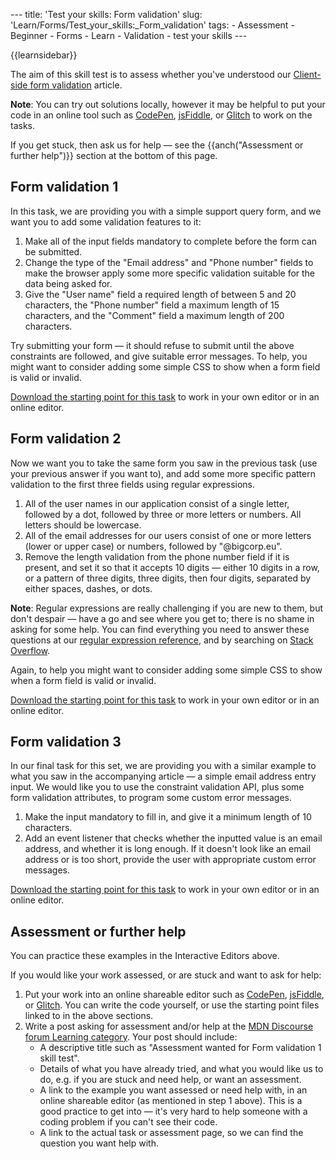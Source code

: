 --- title: 'Test your skills: Form validation' slug: 'Learn/Forms/Test\_your\_skills:\_Form\_validation' tags: - Assessment - Beginner - Forms - Learn - Validation - test your skills ---

{{learnsidebar}}

The aim of this skill test is to assess whether you've understood our [Client-side form validation](/en-US/docs/Learn/Forms/Form_validation) article.

**Note**: You can try out solutions locally, however it may be helpful to put your code in an online tool such as [CodePen](https://codepen.io/), [jsFiddle](https://jsfiddle.net/), or [Glitch](https://glitch.com/) to work on the tasks.  
  
If you get stuck, then ask us for help — see the {{anch("Assessment or further help")}} section at the bottom of this page.

Form validation 1
-----------------

In this task, we are providing you with a simple support query form, and we want you to add some validation features to it:

1.  Make all of the input fields mandatory to complete before the form can be submitted.
2.  Change the type of the "Email address" and "Phone number" fields to make the browser apply some more specific validation suitable for the data being asked for.
3.  Give the "User name" field a required length of between 5 and 20 characters, the "Phone number" field a maximum length of 15 characters, and the "Comment" field a maximum length of 200 characters.

Try submitting your form — it should refuse to submit until the above constraints are followed, and give suitable error messages. To help, you might want to consider adding some simple CSS to show when a form field is valid or invalid.

[Download the starting point for this task](https://github.com/mdn/learning-area/blob/master/html/forms/tasks/form-validation/form-validation1-download.html) to work in your own editor or in an online editor.

Form validation 2
-----------------

Now we want you to take the same form you saw in the previous task (use your previous answer if you want to), and add some more specific pattern validation to the first three fields using regular expressions.

1.  All of the user names in our application consist of a single letter, followed by a dot, followed by three or more letters or numbers. All letters should be lowercase.
2.  All of the email addresses for our users consist of one or more letters (lower or upper case) or numbers, followed by "@bigcorp.eu".
3.  Remove the length validation from the phone number field if it is present, and set it so that it accepts 10 digits — either 10 digits in a row, or a pattern of three digits, three digits, then four digits, separated by either spaces, dashes, or dots.

**Note**: Regular expressions are really challenging if you are new to them, but don't despair — have a go and see where you get to; there is no shame in asking for some help. You can find everything you need to answer these questions at our [regular expression reference](/en-US/docs/Web/JavaScript/Guide/Regular_Expressions), and by searching on [Stack Overflow](https://stackoverflow.com/).

Again, to help you might want to consider adding some simple CSS to show when a form field is valid or invalid.

[Download the starting point for this task](https://github.com/mdn/learning-area/blob/master/html/forms/tasks/form-validation/form-validation2-download.html) to work in your own editor or in an online editor.

Form validation 3
-----------------

In our final task for this set, we are providing you with a similar example to what you saw in the accompanying article — a simple email address entry input. We would like you to use the constraint validation API, plus some form validation attributes, to program some custom error messages.

1.  Make the input mandatory to fill in, and give it a minimum length of 10 characters.
2.  Add an event listener that checks whether the inputted value is an email address, and whether it is long enough. If it doesn't look like an email address or is too short, provide the user with appropriate custom error messages.

[Download the starting point for this task](https://github.com/mdn/learning-area/blob/master/html/forms/tasks/form-validation/form-validation3-download.html) to work in your own editor or in an online editor.

Assessment or further help
--------------------------

You can practice these examples in the Interactive Editors above.

If you would like your work assessed, or are stuck and want to ask for help:

1.  Put your work into an online shareable editor such as [CodePen](https://codepen.io/), [jsFiddle](https://jsfiddle.net/), or [Glitch](https://glitch.com/). You can write the code yourself, or use the starting point files linked to in the above sections.
2.  Write a post asking for assessment and/or help at the <a href="https://discourse.mozilla.org/c/mdn/learn" class="external external-icon">MDN Discourse forum Learning category</a>. Your post should include:
    -   A descriptive title such as "Assessment wanted for Form validation 1 skill test".
    -   Details of what you have already tried, and what you would like us to do, e.g. if you are stuck and need help, or want an assessment.
    -   A link to the example you want assessed or need help with, in an online shareable editor (as mentioned in step 1 above). This is a good practice to get into — it's very hard to help someone with a coding problem if you can't see their code.
    -   A link to the actual task or assessment page, so we can find the question you want help with.
